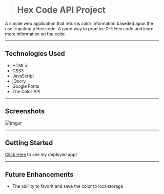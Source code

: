 > # Hex Code API Project
> 
A simple web application that returns color information baseded apon the user inputing a Hex code. A good way to practice 0-F Hex code and learn more information on the color.
___
## Technologies Used
- HTML5
- CSS3
- JavaScript
- jQuery
- Google Fonts
- The Color API
___
## Screenshots

![Imgur](https://i.imgur.com/1b71oIt.png)
<!--
![Screenshot](image or url)
-->
___
## Getting Started
[Click Here](https://dazzoc.github.io/Hex-Color-App/) to see my deployed app!
___
## Future Enhancements
- The ablility to favorit and save the color to localstorage

